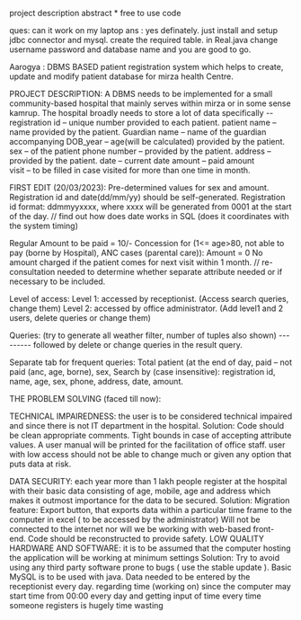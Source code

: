 project description abstract      * free to use code

ques: can it work on my laptop
ans : yes definately. just install and setup jdbc connector and mysql. create the required table. in Real.java change username password and database name and you are good to go.

Aarogya : DBMS BASED patient registration system which helps to create, update and modify patient database for mirza health Centre.

PROJECT DESCRIPTION: A DBMS needs to be implemented for a small community-based hospital that mainly serves within mirza or in some sense kamrup. The hospital broadly needs to store a lot of data specifically --
registration id – unique number provided to each patient. 
patient name – name provided by the patient.
Guardian name – name of the guardian accompanying
DOB_year – age(will be calculated) provided by the patient. 
sex – of the patient 
phone number – provided by the patient.
address – provided by the patient. 
date – current date 
amount – paid amount  
visit – to be filled in case visited for more than one time in month.

FIRST EDIT (20/03/2023): 
Pre-determined values for sex and amount.
Registration id and date(dd/mm/yy) should be self-generated.
Registration id format: ddmmyyxxxx, where xxxx will be generated from 0001 at the start of the day.
// find out how does date works in SQL (does it coordinates with the system timing)

Regular Amount to be paid = 10/-
Concession for (1<= age>80, not able to pay (borne by Hospital), ANC cases (parental care)): Amount = 0
No amount charged if the patient comes for next visit within 1 month.
// re-consultation needed to determine whether separate attribute needed or if necessary to be included. 

Level of access:
Level 1: accessed by receptionist. (Access search queries, change them)
Level 2: accessed by office administrator. (Add level1 and 2 users, delete queries or change them)

Queries: (try to generate all weather filter, number of tuples also shown) --------- followed by delete or change queries in the result query.

Separate tab for frequent queries: Total patient (at the end of day, paid – not paid (anc, age, borne), sex, 
Search by (case insensitive): registration id, name, age, sex, phone, address, date, amount.

THE PROBLEM SOLVING (faced till now): 

TECHNICAL IMPAIREDNESS: the user is to be considered technical impaired and since there is not IT department in the hospital.
Solution: 
Code should be clean appropriate comments.
Tight bounds in case of accepting attribute values.
A user manual will be printed for the facilitation of office staff.
user with low access should not be able to change much or given any option that puts data at risk.  

DATA SECURITY: each year more than 1 lakh people register at the hospital with their basic data consisting of age, mobile, age and address which makes it outmost importance for the data to be secured. 
Solution: 
Migration feature: Export button, that exports data within a particular time frame to the computer in excel ( to be accessed by the administrator)
Will not be connected to the internet nor will we be working with web-based front- end.
Code should be reconstructed to provide safety. 
LOW QUALITY HARDWARE AND SOFTWARE: it is to be assumed that the computer hosting the application will be working at minimum settings
 Solution: 
Try to avoid using any third party software prone to bugs ( use the stable update ). Basic MySQL is to be used with java.
Data needed to be entered by the receptionist every day. regarding time (working on) since the computer may start time from 00:00 every day and getting input of time every time someone registers is hugely time wasting



